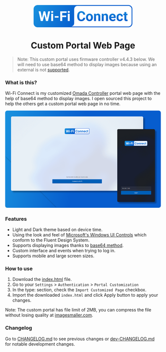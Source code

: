 <div align="center">
  <img src="https://raw.githubusercontent.com/MinecraftJohn/wifi-connect/c7b20d4265e91d601fb6f1e531d9c90a1ff9ae15/assets/svg/wifi-connect-logo.svg" height="72" alt="Wi-Fi Connect - A Customized Omada Portal Web Page"/>
  <h1>Custom Portal Web Page</h1>
</div>

> Note: This custom portal uses firmware controller v4.4.3 below. We will need to use base64 method to display images because using an external is not [supported](https://www.tp-link.com/us/support/faq/3264/).

### What is this?

Wi-Fi Connect is my customized [Omada Controller](https://omada.tplinkcloud.com/) portal web page with the help of base64 method to display images. I open sourced this project to help the others get a custom portal web page in no time.

![Wi-Fi Connect UI Preview](https://github.com/MinecraftJohn/MinecraftJohn/blob/main/assets/other-repository/wifi-connect/wifi-connect-ui-preview.png?raw=true)

### Features
- Light and Dark theme based on device time.
- Using the look and feel of [Microsoft's Windows UI Controls](https://www.figma.com/community/file/1159947337437047524) which conform to the Fluent Design System.
- Supports displaying images thanks to [base64 method](https://www.base64-image.de/).
- Custom interface and events when trying to log in.
- Supports mobile and large screen sizes.

### How to use
1. Download the [index.html](https://github.com/MinecraftJohn/wifi-connect/blob/main/index.html) file.
2. Go to your `Settings` > `Authentication` > `Portal Customization`
3. In the type: section, check the `Import Customized Page` checkbox.
4. Import the downloaded `index.html` and click Apply button to apply your changes.

Note: The custom portal has file limit of 2MB, you can compress the file without losing quality at [imagesmaller.com](https://www.imagesmaller.com/).

### Changelog

Go to [CHANGELOG.md](https://github.com/MinecraftJohn/wifi-connect/blob/main/CHANGELOG.md) to see previous changes or [dev-CHANGELOG.md](https://github.com/MinecraftJohn/wifi-connect/blob/development/dev-CHANGELOG.md) for notable development changes.
